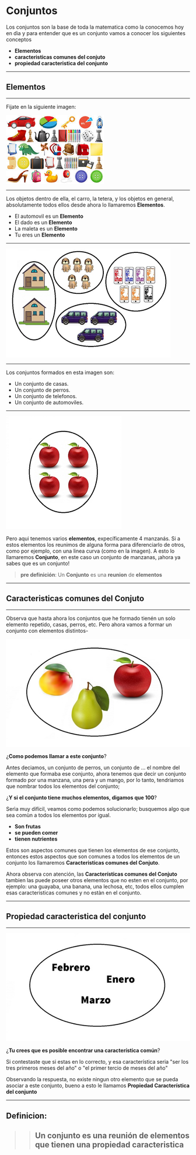 # **Conjuntos**
Los conjuntos son la base de toda la matematica como la conocemos hoy en dìa y para entender que es un conjunto vamos a conocer los siguientes conceptos 

* **Elementos**
* **caracteristicas comunes del conjuto**
* **propiedad caracteristica del conjunto**
---
## **Elementos**
___

Fijate en la siguiente imagen:


![imagen](imagenes/imagen2.jpg)
___
Los objetos dentro de ella, el carro, la tetera, y los objetos en general, absolutamente todos ellos desde ahora lo llamaremos **Elementos**.

 * El automovil es un **Elemento**
 * El dado es un **Elemento**
 * La maleta es un **Elemento**
 * Tu eres un **Elemento**

___
![imagen](imagenes/imagen.jpg)
___
Los conjuntos formados en esta imagen son:

* Un conjunto de casas.
* Un conjunto de perros.
* Un conjunto de telefonos.
* Un conjunto de automoviles.
___
![](imagenes/imagen4.jpg)

Pero aqui tenemos varios **elementos**, expecíficamente 4 manzanás. Si a estos elementos los reunimos de alguna forma para diferenciarlo de otros, como por ejemplo, con una linea curva (como en la imagen). A esto lo llamaremos **Conjunto**, en este caso un conjunto de manzanas, ¡ahora ya sabes que es un conjunto!

> **pre definición**: Un **Conjunto** es una **reunion** de **elementos**


___
## **Caracteristicas comunes del Conjuto**
___

 Observa que hasta ahora los conjuntos que he formado tienén un solo elemento repetido, casas, perros, etc. Pero ahora vamos a formar un conjunto con elementos distintos-

 ![](imagenes/imagen1.jpg)

¿**Como podemos llamar a este conjunto**?

Antes deciamos, un conjunto de perros, un conjunto de ... el nombre del elemento que formaba ese conjunto, ahora tenemos que decir un conjunto formado por una manzana, una pera y un mango, por lo tanto, tendriamos que nombrar todos los elementos del conjunto;  

¿**Y si el conjunto tiene muchos elementos, digamos que 100**?

 Serìa muy difícil, veamos como podemos solucionarlo; busquemos algo que sea comùn a todos los elementos por igual. 

* **Son frutas** 
* **se pueden comer**
* **tienen nutrientes**

Estos son aspectos comunes que tienen los elementos de ese conjunto, entonces estos aspectos que son comunes a todos los elementos de un conjunto los llamaremos **Caracteristicas comunes del Conjuto**.

Ahora observa con atención, las **Características comunes del Conjuto** tambien las puede poseer otros elementos que no esten en el conjunto, por ejemplo:  una guayaba, una banana, una lechosa, etc, todos ellos cumplen esas caracteristicas comunes y no estàn en el conjunto.

___
## **Propiedad caracteristica del conjunto**
___

![imagen](imagenes/imagen3.jpg)

 ¿**Tu crees que es posible encontrar una característica común**?
 
Si contestaste que si estas en lo correcto, y esa característica seria "ser los tres primeros meses del año" o "el primer tercio de meses del año"

Observando la respuesta, no existe ningun otro elemento que se pueda asociar a este conjunto, bueno a esto le llamamos **Propiedad Característica del conjunto**
___
## **Definicion:**

>>## Un **conjunto** es una **reunión** de **elementos** que tienen una **propiedad caracteristica** 


